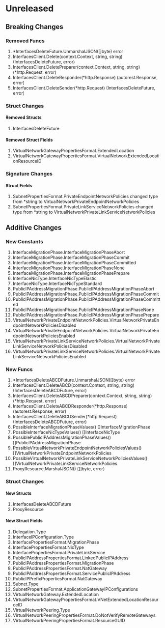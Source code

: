 # Unreleased

## Breaking Changes

### Removed Funcs

1. *InterfacesDeleteFuture.UnmarshalJSON([]byte) error
1. InterfacesClient.Delete(context.Context, string, string) (InterfacesDeleteFuture, error)
1. InterfacesClient.DeletePreparer(context.Context, string, string) (*http.Request, error)
1. InterfacesClient.DeleteResponder(*http.Response) (autorest.Response, error)
1. InterfacesClient.DeleteSender(*http.Request) (InterfacesDeleteFuture, error)

### Struct Changes

#### Removed Structs

1. InterfacesDeleteFuture

#### Removed Struct Fields

1. VirtualNetworkGatewayPropertiesFormat.ExtendedLocation
1. VirtualNetworkGatewayPropertiesFormat.VirtualNetworkExtendedLocationResourceID

### Signature Changes

#### Struct Fields

1. SubnetPropertiesFormat.PrivateEndpointNetworkPolicies changed type from *string to VirtualNetworkPrivateEndpointNetworkPolicies
1. SubnetPropertiesFormat.PrivateLinkServiceNetworkPolicies changed type from *string to VirtualNetworkPrivateLinkServiceNetworkPolicies

## Additive Changes

### New Constants

1. InterfaceMigrationPhase.InterfaceMigrationPhaseAbort
1. InterfaceMigrationPhase.InterfaceMigrationPhaseCommit
1. InterfaceMigrationPhase.InterfaceMigrationPhaseCommitted
1. InterfaceMigrationPhase.InterfaceMigrationPhaseNone
1. InterfaceMigrationPhase.InterfaceMigrationPhasePrepare
1. InterfaceNicType.InterfaceNicTypeElastic
1. InterfaceNicType.InterfaceNicTypeStandard
1. PublicIPAddressMigrationPhase.PublicIPAddressMigrationPhaseAbort
1. PublicIPAddressMigrationPhase.PublicIPAddressMigrationPhaseCommit
1. PublicIPAddressMigrationPhase.PublicIPAddressMigrationPhaseCommitted
1. PublicIPAddressMigrationPhase.PublicIPAddressMigrationPhaseNone
1. PublicIPAddressMigrationPhase.PublicIPAddressMigrationPhasePrepare
1. VirtualNetworkPrivateEndpointNetworkPolicies.VirtualNetworkPrivateEndpointNetworkPoliciesDisabled
1. VirtualNetworkPrivateEndpointNetworkPolicies.VirtualNetworkPrivateEndpointNetworkPoliciesEnabled
1. VirtualNetworkPrivateLinkServiceNetworkPolicies.VirtualNetworkPrivateLinkServiceNetworkPoliciesDisabled
1. VirtualNetworkPrivateLinkServiceNetworkPolicies.VirtualNetworkPrivateLinkServiceNetworkPoliciesEnabled

### New Funcs

1. *InterfacesDeleteABCDFuture.UnmarshalJSON([]byte) error
1. InterfacesClient.DeleteABCD(context.Context, string, string) (InterfacesDeleteABCDFuture, error)
1. InterfacesClient.DeleteABCDPreparer(context.Context, string, string) (*http.Request, error)
1. InterfacesClient.DeleteABCDResponder(*http.Response) (autorest.Response, error)
1. InterfacesClient.DeleteABCDSender(*http.Request) (InterfacesDeleteABCDFuture, error)
1. PossibleInterfaceMigrationPhaseValues() []InterfaceMigrationPhase
1. PossibleInterfaceNicTypeValues() []InterfaceNicType
1. PossiblePublicIPAddressMigrationPhaseValues() []PublicIPAddressMigrationPhase
1. PossibleVirtualNetworkPrivateEndpointNetworkPoliciesValues() []VirtualNetworkPrivateEndpointNetworkPolicies
1. PossibleVirtualNetworkPrivateLinkServiceNetworkPoliciesValues() []VirtualNetworkPrivateLinkServiceNetworkPolicies
1. ProxyResource.MarshalJSON() ([]byte, error)

### Struct Changes

#### New Structs

1. InterfacesDeleteABCDFuture
1. ProxyResource

#### New Struct Fields

1. Delegation.Type
1. InterfaceIPConfiguration.Type
1. InterfacePropertiesFormat.MigrationPhase
1. InterfacePropertiesFormat.NicType
1. InterfacePropertiesFormat.PrivateLinkService
1. PublicIPAddressPropertiesFormat.LinkedPublicIPAddress
1. PublicIPAddressPropertiesFormat.MigrationPhase
1. PublicIPAddressPropertiesFormat.NatGateway
1. PublicIPAddressPropertiesFormat.ServicePublicIPAddress
1. PublicIPPrefixPropertiesFormat.NatGateway
1. Subnet.Type
1. SubnetPropertiesFormat.ApplicationGatewayIPConfigurations
1. VirtualNetworkGateway.ExtendedLocation
1. VirtualNetworkGatewayPropertiesFormat.VNetExtendedLocationResourceID
1. VirtualNetworkPeering.Type
1. VirtualNetworkPeeringPropertiesFormat.DoNotVerifyRemoteGateways
1. VirtualNetworkPeeringPropertiesFormat.ResourceGUID
